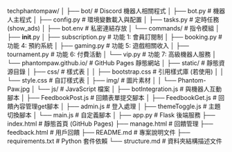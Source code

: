 techphantompaw/
│
├── bot/                            # Discord 機器人相關程式
│   ├── bot.py                      # 機器人主程式
│   ├── config.py                   # 環境變數載入與配置
│   ├── tasks.py                    # 定時任務 (show_ads)
│   ├── bot.env                     # 私密連結存放
│   └── commands/                   # 指令模組
│       ├── __init__.py
│       ├── subscription.py         # 功能 1: 會員訂閱制
│       ├── booking.py              # 功能 4: 預約系統
│       ├── gaming.py               # 功能 5: 遊戲相關收入
│       ├── tournament.py           # 功能 6: 付費活動
│       └── vip.py                  # 功能 7: 高級機器人服務
│
└── phantompaw.github.io/           # GitHub Pages 靜態網站
    │
    ├── static/                     # 靜態資源目錄
    │   ├── css/                    # 樣式表
    │   │   ├── bootstrap.css       # 引用樣式庫 (若使用)
    │   │   └── style.css           # 自訂樣式表
    │   ├── img/                    # 圖片素材
    │   │   └── Phantom-Paw.jpg
    │   └── js/                     # JavaScript 檔案
    │       ├── botIntegration.js   # 與機器人互動腳本
    │       ├── FeedbookPost.js     # 回饋表單提交腳本
    │       ├── FeedbookGet.js      # 回饋內容管理get腳本
    │       ├── admin.js            # 登入處理
    │       ├── themeToggle.js      # 主題切換腳本
    │       └── main.js             # 自定義腳本
    │
    ├── app.py                      # Flask 後端服務
    ├── index.html                  # 靜態首頁 (GitHub Pages)
    ├── manage.html                 # 回饋管理
    ├── feedback.html               # 用戶回饋
    ├── README.md                   # 專案說明文件
    ├── requirements.txt            # Python 套件依賴
    └── structure.md                # 資料夾結構描述文件